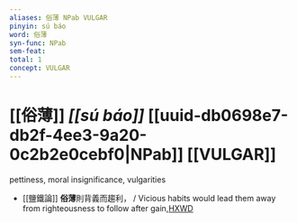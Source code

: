 ```yaml
---
aliases: 俗薄 NPab VULGAR
pinyin: sú báo
word: 俗薄
syn-func: NPab
sem-feat: 
total: 1
concept: VULGAR 
---
```

# [[俗薄]] *[[sú báo]]*  [[uuid-db0698e7-db2f-4ee3-9a20-0c2b2e0cebf0|NPab]] [[VULGAR]]
pettiness, moral insignificance, vulgarities
 - [[鹽鐵論]] **俗薄**則背義而趨利， / Vicious habits would lead them away from righteousness to follow after gain,[HXWD](https://hxwd.org/textview.html?location=KR3a0006_tls_001-9a.6)